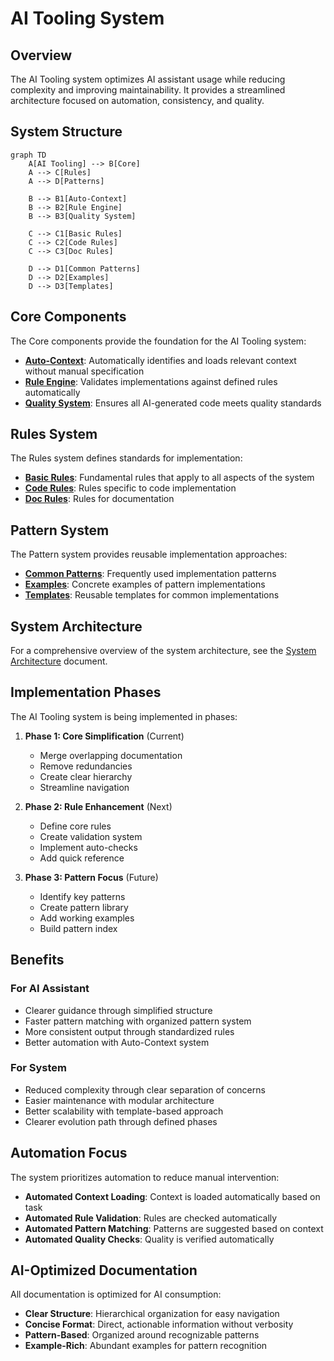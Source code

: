 # AI Tooling System

## Overview

The AI Tooling system optimizes AI assistant usage while reducing complexity and improving maintainability. It provides a streamlined architecture focused on automation, consistency, and quality.

## System Structure

```mermaid
graph TD
    A[AI Tooling] --> B[Core]
    A --> C[Rules]
    A --> D[Patterns]

    B --> B1[Auto-Context]
    B --> B2[Rule Engine]
    B --> B3[Quality System]

    C --> C1[Basic Rules]
    C --> C2[Code Rules]
    C --> C3[Doc Rules]

    D --> D1[Common Patterns]
    D --> D2[Examples]
    D --> D3[Templates]
```

## Core Components

The Core components provide the foundation for the AI Tooling system:

- [**Auto-Context**](./core/AUTO_CONTEXT.md): Automatically identifies and loads relevant context without manual specification
- [**Rule Engine**](./core/RULE_ENGINE.md): Validates implementations against defined rules automatically
- [**Quality System**](./core/QUALITY_SYSTEM.md): Ensures all AI-generated code meets quality standards

## Rules System

The Rules system defines standards for implementation:

- [**Basic Rules**](./rules/BASIC_RULES.md): Fundamental rules that apply to all aspects of the system
- [**Code Rules**](./rules/CODE_RULES.md): Rules specific to code implementation
- [**Doc Rules**](./rules/DOC_RULES.md): Rules for documentation

## Pattern System

The Pattern system provides reusable implementation approaches:

- [**Common Patterns**](./patterns/COMMON_PATTERNS.md): Frequently used implementation patterns
- [**Examples**](./patterns/EXAMPLES.md): Concrete examples of pattern implementations
- [**Templates**](./patterns/TEMPLATES.md): Reusable templates for common implementations

## System Architecture

For a comprehensive overview of the system architecture, see the [System Architecture](./SYSTEM_ARCHITECTURE.md) document.

## Implementation Phases

The AI Tooling system is being implemented in phases:

1. **Phase 1: Core Simplification** (Current)
   - Merge overlapping documentation
   - Remove redundancies
   - Create clear hierarchy
   - Streamline navigation

2. **Phase 2: Rule Enhancement** (Next)
   - Define core rules
   - Create validation system
   - Implement auto-checks
   - Add quick reference

3. **Phase 3: Pattern Focus** (Future)
   - Identify key patterns
   - Create pattern library
   - Add working examples
   - Build pattern index

## Benefits

### For AI Assistant

- Clearer guidance through simplified structure
- Faster pattern matching with organized pattern system
- More consistent output through standardized rules
- Better automation with Auto-Context system

### For System

- Reduced complexity through clear separation of concerns
- Easier maintenance with modular architecture
- Better scalability with template-based approach
- Clearer evolution path through defined phases

## Automation Focus

The system prioritizes automation to reduce manual intervention:

- **Automated Context Loading**: Context is loaded automatically based on task
- **Automated Rule Validation**: Rules are checked automatically
- **Automated Pattern Matching**: Patterns are suggested based on context
- **Automated Quality Checks**: Quality is verified automatically

## AI-Optimized Documentation

All documentation is optimized for AI consumption:

- **Clear Structure**: Hierarchical organization for easy navigation
- **Concise Format**: Direct, actionable information without verbosity
- **Pattern-Based**: Organized around recognizable patterns
- **Example-Rich**: Abundant examples for pattern recognition 